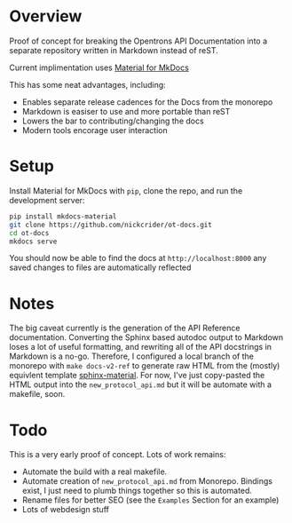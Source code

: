 # Overview

Proof of concept for breaking the Opentrons API Documentation into a separate repository written in Markdown instead of reST.

Current implimentation uses [Material for MkDocs](https://github.com/squidfunk/mkdocs-material)

This has some neat advantages, including:
- Enables separate release cadences for the Docs from the monorepo
- Markdown is easiser to use and more portable than reST
- Lowers the bar to contributing/changing the docs
- Modern tools encorage user interaction

# Setup

Install Material for MkDocs with `pip`, clone the repo, and run the development server:

```bash
pip install mkdocs-material
git clone https://github.com/nickcrider/ot-docs.git
cd ot-docs
mkdocs serve
```
You should now be able to find the docs at `http://localhost:8000` any saved changes to files are automatically reflected

# Notes

The big caveat currently is the generation of the API Reference documentation. Converting the Sphinx based autodoc output to Markdown loses a lot of useful formatting, and rewriting all of the API docstrings in Markdown is a no-go. Therefore, I configured a local branch of the monorepo with `make docs-v2-ref` to generate raw HTML from the (mostly) equivlent template [sphinx-material](https://github.com/bashtage/sphinx-material/). For now, I've just copy-pasted the HTML output into the `new_protocol_api.md` but it will be automate with a makefile, soon. 

# Todo

This is a very early proof of concept. Lots of work remains:

- Automate the build with a real makefile.
- Automate creation of `new_protocol_api.md` from Monorepo.  Bindings exist, I just need to plumb things together so this is automated.
- Rename files for better SEO (see the `Examples` Section for an example)
- Lots of webdesign stuff
    


